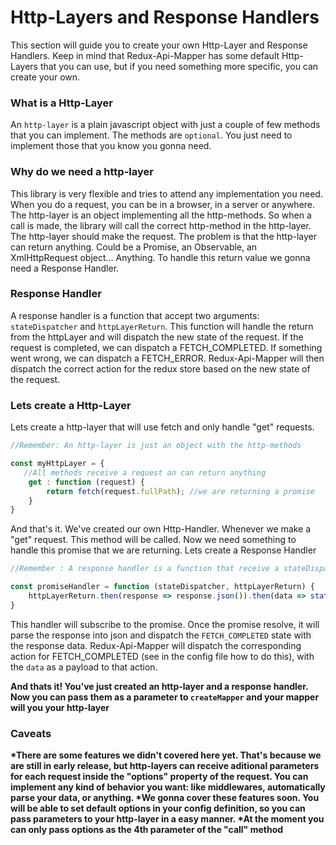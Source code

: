 # Http-Layers and Response Handlers

This section will guide you to create your own Http-Layer and Response Handlers. Keep in mind that Redux-Api-Mapper has some default Http-Layers that you can use, but if you need something more specific, you can create your own.

### What is a Http-Layer

An ``http-layer`` is a plain javascript object with just a couple of few methods that you can implement. The methods are ``optional``. You just need to implement those that you know you gonna need.

### Why do we need a http-layer

This library is very flexible and tries to attend any implementation you need. When you do a request, you can be in a browser, in a server or anywhere. The http-layer is an object implementing all the http-methods. So when a call is made, the library will call the correct http-method in the http-layer. The http-layer should make the request. The problem is that the http-layer can return anything. Could be a Promise, an Observable, an XmlHttpRequest object... Anything. To handle this return value we gonna need a Response Handler.

### Response Handler

A response handler is a function that accept two arguments: ``stateDispatcher`` and ``httpLayerReturn``. This function will handle the return from the httpLayer and will dispatch the new state of the request. If the request is completed, we can dispatch a FETCH_COMPLETED. If something went wrong, we can dispatch a FETCH_ERROR.
Redux-Api-Mapper will then dispatch the correct action for the redux store based on the new state of the request.

### Lets create a Http-Layer

Lets create a http-layer that will use fetch and only handle "get" requests.

```js
//Remember: An http-layer is just an object with the http-methods

const myHttpLayer = {
   //All methods receive a request an can return anything
    get : function (request) {
        return fetch(request.fullPath); //we are returning a promise
    }
}
```
And that's it. We've created our own Http-Handler. Whenever we make a "get" request. This method will be called. Now we need something to handle this promise that we are returning. Lets create a Response Handler

```js
//Remember : A response handler is a function that receive a stateDispatcher and the httpLayerReturn

const promiseHandler = function (stateDispatcher, httpLayerReturn) {
    httpLayerReturn.then(response => response.json()).then(data => stateDispatcher(FETCH_STATES.FETCH_COMPLETED, data)); //we are not handling errors here, but we could
}

```

This handler will subscribe to the promise. Once the promise resolve, it will parse the response into json and dispatch the ``FETCH_COMPLETED`` state with the response data. Redux-Api-Mapper will dispatch the corresponding action for FETCH_COMPLETED (see in the config file how to do this), with the ``data`` as a payload to that action.

<b>And thats it! You've just created an http-layer and a response handler. Now you can pass them as a parameter to ``createMapper`` and your mapper will you your http-layer<b/>

### Caveats
*There are some features we didn't covered here yet. That's because we are still in early release, but http-layers can receive aditional parameters for each request inside the "options" property of the request. You can implement any kind of behavior you want: like middlewares, automatically parse your data, or anything.
*We gonna cover these features soon. You will be able to set default options in your config definition, so you can pass parameters to your http-layer in a easy manner.
*At the moment you can only pass options as the 4th parameter of the "call" method
